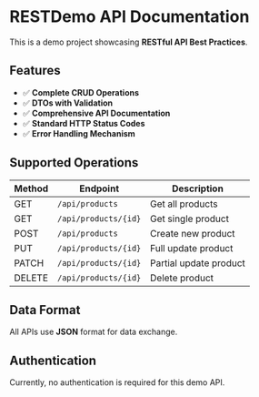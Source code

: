 # RESTDemo API Documentation

This is a demo project showcasing **RESTful API Best Practices**.

## Features

- ✅ **Complete CRUD Operations**
- ✅ **DTOs with Validation**
- ✅ **Comprehensive API Documentation**
- ✅ **Standard HTTP Status Codes**
- ✅ **Error Handling Mechanism**

## Supported Operations

| Method | Endpoint | Description |
|--------|----------|-------------|
| GET | `/api/products` | Get all products |
| GET | `/api/products/{id}` | Get single product |
| POST | `/api/products` | Create new product |
| PUT | `/api/products/{id}` | Full update product |
| PATCH | `/api/products/{id}` | Partial update product |
| DELETE | `/api/products/{id}` | Delete product |

## Data Format

All APIs use **JSON** format for data exchange.

## Authentication

Currently, no authentication is required for this demo API.